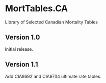# MortTables.CA
Library of Selected Canadian Mortality Tables

## Version 1.0
Initial release.

## Version 1.1
Add CIA8692 and CIA9704 ultimate rate tables.

